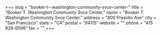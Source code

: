 +++
slug = "booker-t--washington-community-svce-center-"
title = "Booker T. Washington Community Svce Center."
name = "Booker T. Washington Community Svce Center."
address = "800 Presidio Ave"
city = "San Francisco"
state = "CA"
postal = "94115"
website = ""
phone = "415 928-6596"
fax = ""
+++
